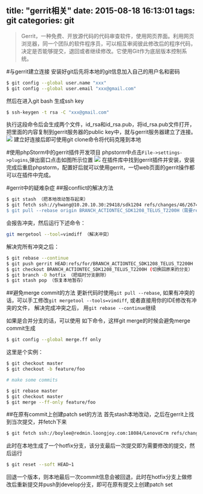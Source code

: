 title: "gerrit相关"
date: 2015-08-18 16:13:01
tags: git
categories: git
---
> Gerrit，一种免费、开放源代码的代码审查软件，使用网页界面。利用网页浏览器，同一个团队的软件程序员，可以相互审阅彼此修改后的程序代码，决定是否能够提交，退回或者继续修改。它使用Git作为底层版本控制系统。

<!--more-->
#与gerrit建立连接
安装好git后先将本地的git信息加入自己的用户名和密码
```bash
$ git config --global user.name "xxx"
$ git config --global user.email "xxx@gmail.com"

```
然后在进入git bash 生成ssh key
```bash
$ ssh-keygen -t rsa -C "xxx@gmail.com"

```
执行这段命令后会生成两个文件，id_rsa和id_rsa.pub，将id_rsa.pub文件打开，把里面的内容复制到gerrit服务器的public key中，就与gerrit服务器建立了连接。
![](http://7xicmj.com1.z0.glb.clouddn.com/QQ截图20150816002313.png)
建立好连接后即可使用git clone命令将代码克隆到本地

#使用phpStorm中的gerrit插件开发项目
phpstorm中点击`File->settings->plugins`,弹出窗口点击如图所示位置
![](http://7xicmj.com1.z0.glb.clouddn.com/QQ截图20150818164604.png)
在插件库中找到gerrit插件并安装，安装完成后重启phpstorm，配置好后就可以使用gerrit，一切web页面的gerrit操作都可以在插件中完成。

#gerrit中的疑难杂症
##报conflict的解决方法
```bash
$ git stash （把本地改动暂存起来）
$ git fetch ssh://yhwang@10.20.10.30:29418/sdk1204 refs/changes/46/26746/2 && git checkout -b hotfix FETCH_HEAD（这条命令可以在gerrit上的页面里找到，不过要增加“-b hotfix"）
$ git pull --rebase origin BRANCH_ACTIONTEC_SDK1208_TELUS_T2200H（需要rebase的分支名）
```
会报告冲突，然后运行下述命令：
```bash
git mergetool --tool=vimdiff （解决冲突）
```
解决完所有冲突之后：
```bash
$ git rebase --continue
$ git push gerrit HEAD:refs/for/BRANCH_ACTIONTEC_SDK1208_TELUS_T2200H （重新提交patch set）
$ git checkout BRANCH_ACTIONTEC_SDK1208_TELUS_T2200H (切换回原来的分支）
$ git branch -D hotfix （把临时分支删除）
$ git stash pop （恢复本地暂存）
```

##避免merge commit的方法
更新代码时使用`git pull --rebase`, 如果有冲突的话，可以手工修改`git mergetool --tools=vimdiff`, 或者直接用你的IDE修改有冲突的文件， 解决完成冲突之后， 用`git rebase --continue`继续

如果是合并分支的话，可以使用 如下命令，这样git merge的时候会避免merge commit生成
```bash
$ git config --global merge.ff only
```
这里是个实例：
```bash
$ git checkout master
$ git checkout -b feature/foo

# make some commits

$ git rebase master
$ git checkout master
$ git merge --ff-only feature/foo
```

##在原有commit上创建patch set的方法
首先stash本地改动，之后在gerrit上找到当次提交，并fetch下来
```bash
$ git fetch ssh://boylee@redmin.loongjoy.com:18084/LenovoCrm refs/changes/66/366/2 && git checkout -b hotfix FETCH_HEAD
```
此时在本地生成了一个hotfix分支，该分支最后一次提交即为需要修改的提交，然后运行
```bash
$ git reset --soft HEAD~1
```
回退一个版本，则本地最后一次commit信息会被回退，此时在hotfix分支上做修改后重新提交并push到develop分支，即可在原有提交上创建patch set